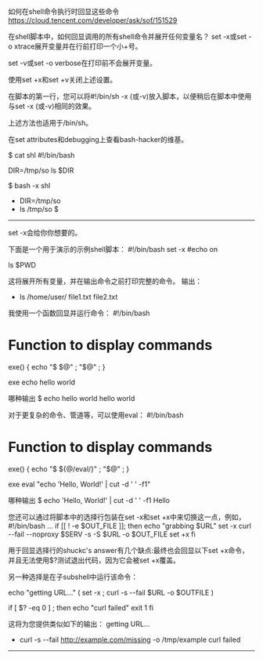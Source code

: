 如何在shell命令执行时回显这些命令
		https://cloud.tencent.com/developer/ask/sof/151529

在shell脚本中，如何回显调用的所有shell命令并展开任何变量名？
set -x或set -o xtrace展开变量并在行前打印一个小+号。

set -v或set -o verbose在打印前不会展开变量。

使用set +x和set +v关闭上述设置。

在脚本的第一行，您可以将#!/bin/sh -x (或-v)放入脚本，以便稍后在脚本中使用与set -x (或-v)相同的效果。

上述方法也适用于/bin/sh。

在set attributes和debugging上查看bash-hacker的维基。


$ cat shl
#!/bin/bash                                                                     

DIR=/tmp/so
ls $DIR

$ bash -x shl 
+ DIR=/tmp/so
+ ls /tmp/so
$

------------------------------------------------------------------------------------------------------------------
set -x会给你你想要的。

下面是一个用于演示的示例shell脚本：
#!/bin/bash
set -x #echo on

ls $PWD

这将展开所有变量，并在输出命令之前打印完整的命令。
输出：
+ ls /home/user/
file1.txt file2.txt

我使用一个函数回显并运行命令：
#!/bin/bash
# Function to display commands
exe() { echo "\$ $@" ; "$@" ; }

exe echo hello world

哪种输出
$ echo hello world
hello world

对于更复杂的命令、管道等，可以使用eval：
#!/bin/bash
# Function to display commands
exe() { echo "\$ ${@/eval/}" ; "$@" ; }

exe eval "echo 'Hello, World!' | cut -d ' ' -f1"

哪种输出
$  echo 'Hello, World!' | cut -d ' ' -f1
Hello

您还可以通过将脚本中的选择行包装在set -x和set +x中来切换这一点，例如，
#!/bin/bash
...
if [[ ! -e $OUT_FILE ]];
then
   echo "grabbing $URL"
   set -x
   curl --fail --noproxy $SERV -s -S $URL -o $OUT_FILE
   set +x
fi

用于回显选择行的shuckc's answer有几个缺点:最终也会回显以下set +x命令，并且无法使用$?测试退出代码，因为它会被set +x覆盖。

另一种选择是在子subshell中运行该命令：

echo "getting URL..."
( set -x ; curl -s --fail $URL -o $OUTFILE )

if [ $? -eq 0 ] ; then
    echo "curl failed"
    exit 1
fi

这将为您提供类似如下的输出：
getting URL...
+ curl -s --fail http://example.com/missing -o /tmp/example
curl failed

------------------------------------------------------------------------------------------------------------------



